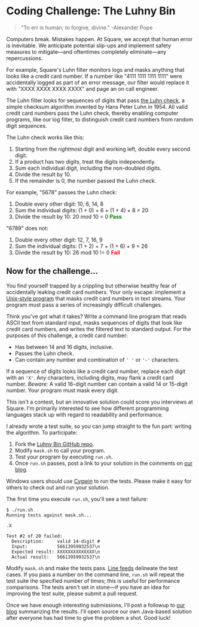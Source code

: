 Coding Challenge: The Luhny Bin
===============================

> "To err is human; to forgive, divine." -Alexander Pope

Computers break. Mistakes happen. At Square, we accept that human error is inevitable. We anticipate potential slip-ups and implement safety measures to mitigate&mdash;and oftentimes completely eliminate&mdash;any repercussions.

For example, Square's Luhn filter monitors logs and masks anything that looks like a credit card number. If a number like "4111 1111 1111 1111" were accidentally logged as part of an error message, our filter would replace it with "XXXX XXXX XXXX XXXX" and page an on call engineer.

The Luhn filter looks for sequences of digits that pass <a href="http://en.wikipedia.org/wiki/Luhn_algorithm">the Luhn check</a>, a simple checksum algorithm invented by Hans Peter Luhn in 1954. All valid credit card numbers pass the Luhn check, thereby enabling computer programs, like our log filter, to distinguish credit card numbers from random digit sequences.

The Luhn check works like this:

1. Starting from the *rightmost* digit and working left, double every second digit.
1. If a product has two digits, treat the digits independently.
1. Sum each individual digit, including the non-doubled digits.
1. Divide the result by 10.
1. If the remainder is 0, the number passed the Luhn check.

For example, "5678" passes the Luhn check:

1. Double every other digit: 10, 6, 14, 8
1. Sum the individual digits: (1 + 0) + 6 + (1 + 4) + 8 = 20
1. Divide the result by 10: 20 mod 10 = 0 <b><font color="green">Pass</font></b>

"6789" does not:

1. Double every other digit: 12, 7, 16, 9
1. Sum the individual digits: (1 + 2) + 7 + (1 + 6) + 9 = 26
1. Divide the result by 10: 26 mod 10 != 0 <b><font color="red">Fail</font></b>

Now for the challenge...
------------------------

You find yourself trapped by a crippling but otherwise healthy fear of accidentally leaking credit card numbers. Your only escape: implement a [Unix-style program](http://en.wikipedia.org/wiki/Unix_philosophy#McIlroy:_A_Quarter_Century_of_Unix) that masks credit card numbers in text streams. Your program must pass a series of increasingly difficult challenges.

Think you've got what it takes? Write a command line program that reads ASCII text from standard input, masks sequences of digits that look like credit card numbers, and writes the filtered text to standard output. For the purposes of this challenge, a credit card number:

- Has between 14 and 16 digits, inclusive.
- Passes the Luhn check.
- Can contain any number and combination of `' '` or `'-'` characters.

If a sequence of digits looks like a credit card number, replace each digit with an `'X'`. Any characters, including digits, may flank a credit card number. *Beware:* A valid 16-digit number can contain a valid 14 or 15-digit number. Your program must mask every digit.

This isn't a contest, but an innovative solution could score you interviews at Square. I'm primarily interested to see how different programming languages stack up with regard to readability and performance.

I already wrote a test suite, so you can jump straight to the fun part: writing the algorithm. To participate:

1. Fork the [Luhny Bin GitHub repo](https://github.com/square/luhnybin).
2. Modify `mask.sh` to call your program.
3. Test your program by executing `run.sh`.
4. Once `run.sh` passes, post a link to your solution in the comments on [our blog](http://corner.squareup.com/2011/11/luhny-bin.html).

Windows users should use [Cygwin](http://www.cygwin.com/) to run the tests. Please make it easy for others to check out and run your solution.

The first time you execute `run.sh`, you'll see a test failure:

    $ ./run.sh 
    Running tests against mask.sh...
    
    .X
    
    Test #2 of 20 failed:
      Description:     valid 14-digit #
      Input:           56613959932537\n
      Expected result: XXXXXXXXXXXXXX\n
      Actual result:   56613959932537\n

Modify `mask.sh` and make the tests pass. [Line feeds](http://en.wikipedia.org/wiki/Newline) delineate the test cases. If you pass a number on the command line, `run.sh` will repeat the test suite the specified number of times; this is useful for performance comparisons. The tests aren't set in stone&mdash;if you have an idea for improving the test suite, please submit a pull request.

Once we have enough interesting submissions, I'll post a followup to [our blog](http://corner.squareup.com/) summarizing the results. I'll open source our own Java-based solution after everyone has had time to give the problem a shot. Good luck!
